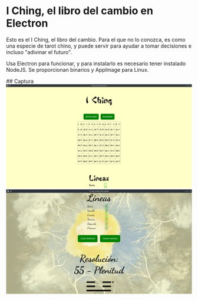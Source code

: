 # I Ching, el libro del cambio en Electron
<p>Esto es el I Ching, el libro del cambio. Para el que no lo conozca, es como una especie de tarot chino, y puede servir para ayudar a tomar decisiones e incluso "adivinar el futuro".</p>
<p>Usa Electron para funcionar, y para instalarlo es necesario tener instalado NodeJS. Se proporcionan binarios y AppImage para Linux.</p>
## Captura
<img src="capturas/captura-hexagramas.png">

<img src="capturas/captura-resolucion.png">

